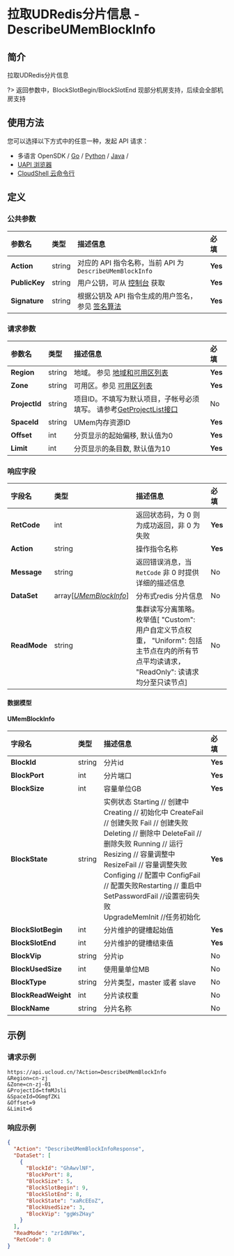 # 拉取UDRedis分片信息 - DescribeUMemBlockInfo

## 简介

拉取UDRedis分片信息

?> 返回参数中，BlockSlotBegin/BlockSlotEnd 现部分机房支持，后续会全部机房支持




## 使用方法

您可以选择以下方式中的任意一种，发起 API 请求：
- 多语言 OpenSDK / [Go](https://github.com/ucloud/ucloud-sdk-go) / [Python](https://github.com/ucloud/ucloud-sdk-python3) / [Java](https://github.com/ucloud/ucloud-sdk-java) /
- [UAPI 浏览器](https://console.ucloud.cn/uapi/detail?id=DescribeUMemBlockInfo)
- [CloudShell 云命令行](https://shell.ucloud.cn/)


## 定义

### 公共参数

| 参数名 | 类型 | 描述信息 | 必填 |
|:---|:---|:---|:---|
| **Action**     | string  | 对应的 API 指令名称，当前 API 为 `DescribeUMemBlockInfo`                        | **Yes** |
| **PublicKey**  | string  | 用户公钥，可从 [控制台](https://console.ucloud.cn/uapi/apikey) 获取                                             | **Yes** |
| **Signature**  | string  | 根据公钥及 API 指令生成的用户签名，参见 [签名算法](api/summary/signature.md)  | **Yes** |

### 请求参数

| 参数名 | 类型 | 描述信息 | 必填 |
|:---|:---|:---|:---|
| **Region** | string | 地域。 参见 [地域和可用区列表](https://docs.ucloud.cn/api/summary/regionlist) |**Yes**|
| **Zone** | string | 可用区。参见 [可用区列表](https://docs.ucloud.cn/api/summary/regionlist) |**Yes**|
| **ProjectId** | string | 项目ID。不填写为默认项目，子帐号必须填写。 请参考[GetProjectList接口](https://docs.ucloud.cn/api/summary/get_project_list) |No|
| **SpaceId** | string | UMem内存资源ID |**Yes**|
| **Offset** | int | 分页显示的起始偏移, 默认值为0 |**Yes**|
| **Limit** | int | 分页显示的条目数, 默认值为10 |**Yes**|

### 响应字段

| 字段名 | 类型 | 描述信息 | 必填 |
|:---|:---|:---|:---|
| **RetCode** | int | 返回状态码，为 0 则为成功返回，非 0 为失败 |**Yes**|
| **Action** | string | 操作指令名称 |**Yes**|
| **Message** | string | 返回错误消息，当 `RetCode` 非 0 时提供详细的描述信息 |No|
| **DataSet** | array[[*UMemBlockInfo*](#UMemBlockInfo)] | 分布式redis 分片信息 |No|
| **ReadMode** | string | 集群读写分离策略。 枚举值[ "Custom": 用户自定义节点权重， "Uniform": 包括主节点在内的所有节点平均读请求， "ReadOnly": 读请求均分至只读节点] |No|

#### 数据模型


#### UMemBlockInfo

| 字段名 | 类型 | 描述信息 | 必填 |
|:---|:---|:---|:---|
| **BlockId** | string | 分片id |**Yes**|
| **BlockPort** | int | 分片端口 |**Yes**|
| **BlockSize** | int | 容量单位GB |**Yes**|
| **BlockState** | string | 实例状态 Starting // 创建中 Creating // 初始化中 CreateFail // 创建失败 Fail // 创建失败 Deleting // 删除中 DeleteFail // 删除失败 Running // 运行 Resizing // 容量调整中 ResizeFail // 容量调整失败 Configing // 配置中 ConfigFail // 配置失败Restarting // 重启中 SetPasswordFail //设置密码失败<br />UpgradeMemInit  //任务初始化 |**Yes**|
| **BlockSlotBegin** | int | 分片维护的键槽起始值 |**Yes**|
| **BlockSlotEnd** | int | 分片维护的键槽结束值 |**Yes**|
| **BlockVip** | string | 分片ip |No|
| **BlockUsedSize** | int | 使用量单位MB |No|
| **BlockType** | string | 分片类型，master 或者 slave |No|
| **BlockReadWeight** | int | 分片读权重 |No|
| **BlockName** | string | 分片名称 |No|

## 示例

### 请求示例
    
```
https://api.ucloud.cn/?Action=DescribeUMemBlockInfo
&Region=cn-zj
&Zone=cn-zj-01
&ProjectId=tfmMJsli
&SpaceId=OGmgfZKi
&Offset=9
&Limit=6
```

### 响应示例
    
```json
{
  "Action": "DescribeUMemBlockInfoResponse",
  "DataSet": [
    {
      "BlockId": "GhAwvlNF",
      "BlockPort": 8,
      "BlockSize": 5,
      "BlockSlotBegin": 9,
      "BlockSlotEnd": 8,
      "BlockState": "xaRcEEoZ",
      "BlockUsedSize": 3,
      "BlockVip": "ggWsZHay"
    }
  ],
  "ReadMode": "zrIdNFWx",
  "RetCode": 0
}
```





